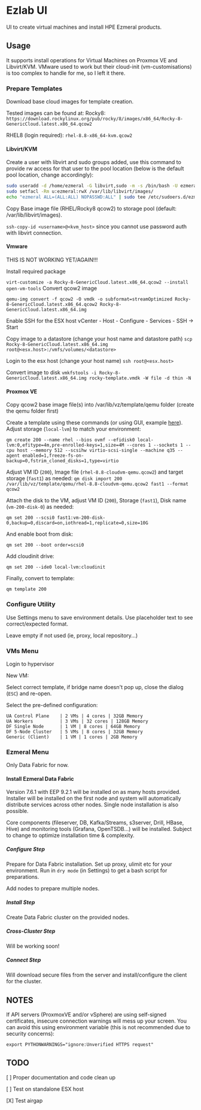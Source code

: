 # Ezlab UI

UI to create virtual machines and install HPE Ezmeral products.

## Usage

It supports install operations for Virtual Machines on Proxmox VE and Libvirt/KVM.
VMware used to work but their cloud-init (vm-customisations) is too complex to handle for me, so I left it there.

### Prepare Templates

Download base cloud images for template creation.

Tested images can be found at:
Rocky8:
`https://download.rockylinux.org/pub/rocky/8/images/x86_64/Rocky-8-GenericCloud.latest.x86_64.qcow2`

RHEL8 (login required):
`rhel-8.8-x86_64-kvm.qcow2`

#### Libvirt/KVM

Create a user with libvirt and sudo groups added, use this command to provide rw access for that user to the pool location (below is the default pool location, change accordingly):

```bash
sudo useradd -d /home/ezmeral -G libvirt,sudo -m -s /bin/bash -U ezmeral
sudo setfacl -Rm u:ezmeral:rwX /var/lib/libvirt/images/
echo "ezmeral ALL=(ALL:ALL) NOPASSWD:ALL" | sudo tee /etc/sudoers.d/ezmeral
```

Copy Base image file (RHEL/Rocky8 qcow2) to storage pool (default: /var/lib/libvirt/images).

`ssh-copy-id <username>@<kvm_host>` since you cannot use password auth with libvirt connection.


#### Vmware

THIS IS NOT WORKING YET/AGAIN!!!

Install required package

`virt-customize -a Rocky-8-GenericCloud.latest.x86_64.qcow2 --install open-vm-tools`
Convert qcow2 image

`qemu-img convert -f qcow2 -O vmdk -o subformat=streamOptimized Rocky-8-GenericCloud.latest.x86_64.qcow2 Rocky-8-GenericCloud.latest.x86_64.img`

Enable SSH for the ESX host
vCenter - Host - Configure - Services - SSH -> Start

Copy image to a datastore (change your host name and datastore path)
`scp Rocky-8-GenericCloud.latest.x86_64.img root@<esx.host>:/vmfs/volumes/<datastore>`

Login to the esx host (change your host name)
`ssh root@<esx.host>`

Convert image to disk
`vmkfstools -i Rocky-8-GenericCloud.latest.x86_64.img rocky-template.vmdk -W file -d thin -N`

#### Proxmox VE

Copy qcow2 base image file(s) into /var/lib/vz/template/qemu folder (create the qemu folder first)

Create a template using these commands (or using GUI, example [here](https://ostechnix.com/import-qcow2-into-proxmox/)). Adjust storage (`local-lvm`) to match your environment:

`qm create 200 --name rhel --bios ovmf --efidisk0 local-lvm:0,efitype=4m,pre-enrolled-keys=1,size=4M --cores 1 --sockets 1 --cpu host --memory 512 --scsihw virtio-scsi-single --machine q35 --agent enabled=1,freeze-fs-on-backup=0,fstrim_cloned_disks=1,type=virtio`
<!-- --net0 model=virtio,bridge=vmbr0  -->

Adjust VM ID (`200`), Image file (`rhel-8.8-cloudvm-qemu.qcow2`) and target storage (`fast1`) as needed:
`qm disk import 200 /var/lib/vz/template/qemu/rhel-8.8-cloudvm-qemu.qcow2 fast1 --format qcow2`

Attach the disk to the VM, adjust VM ID (`200`), Storage (`fast1`), Disk name (`vm-200-disk-0`) as needed:

`qm set 200 --scsi0 fast1:vm-200-disk-0,backup=0,discard=on,iothread=1,replicate=0,size=10G`

And enable boot from disk:

`qm set 200 --boot order=scsi0`

Add cloudinit drive:

`qm set 200 --ide0 local-lvm:cloudinit`

<!-- Configure required devices: -->

<!-- `qm set 200 --serial0 socket --vga serial0` -->

Finally, convert to template:

`qm template 200`

### Configure Utility

Use Settings menu to save environment details. Use placeholder text to see correct/expected format.

Leave empty if not used (ie, proxy, local repository...)

### VMs Menu

Login to hypervisor

New VM:

Select correct template, if bridge name doesn't pop up, close the dialog (`ESC`) and re-open.

Select the pre-defined configuration:

    UA Control Plane    | 2 VMs | 4 cores | 32GB Memory
    UA Workers          | 3 VMs | 32 cores | 128GB Memory
    DF Single Node      | 1 VM | 8 cores | 64GB Memory
    DF 5-Node Cluster   | 5 VMs | 8 cores | 32GB Memory
    Generic (Client)    | 1 VM | 1 cores | 2GB Memory

### Ezmeral Menu

Only Data Fabric for now. 

#### Install Ezmeral Data Fabric

Version 7.6.1 with EEP 9.2.1 will be installed on as many hosts provided. Installer will be installed on the first node and system will automatically distribute services across other nodes. Single node installation is also possible. 

Core components (fileserver, DB, Kafka/Streams, s3server, Drill, HBase, Hive) and monitoring tools (Grafana, OpenTSDB...) will be installed. Subject to change to optimize installation time & complexity.

##### Configure Step

Prepare for Data Fabric installation. Set up proxy, ulimit etc for your environment. Run in `dry mode` (in Settings) to get a bash script for preparations.

Add nodes to prepare multiple nodes.

##### Install Step

Create Data Fabric cluster on the provided nodes.

##### Cross-Cluster Step

Will be working soon!

##### Connect Step

Will download secure files from the server and install/configure the client for the cluster.

## NOTES

If API servers (ProxmoxVE and/or vSphere) are using self-signed certificates, insecure connection warnings will mess up your screen. You can avoid this using environment variable (this is not recommended due to security concerns):

`export PYTHONWARNINGS="ignore:Unverified HTTPS request"`

## TODO

[ ] Proper documentation and code clean up

[ ] Test on standalone ESX host

[X] Test airgap

